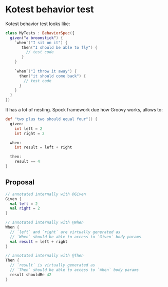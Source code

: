# Kotest behavior test

Kotest behavior test looks like:

```kotlin
class MyTests : BehaviorSpec({
  given("a broomstick") {
    `when`("I sit on it") {
       then("I should be able to fly") {
         // test code
       }
    }
        
    `when`("I throw it away") {
      then("it should come back") {
        // test code
      }
    }
  }
})
```

It has a lot of nesting. Spock framework due how Groovy works, allows to:

```groovy
def "two plus two should equal four"() {
  given:
    int left = 2
    int right = 2

  when:
    int result = left + right

  then:
    result == 4
}
```

## Proposal

```kotlin
// annotated internally with @Given
Given {
  val left = 2
  val right = 2
}

// annotated internally with @When
When {
  // `left` and `right` are virtually generated as 
  // `When` should be able to access to `Given` body params
  val result = left + right
}

// annotated internally with @Then
Then {
  // `result` is virtually generated as 
  // `Then` should be able to access to `When` body params
  result shouldBe 42
}
```

